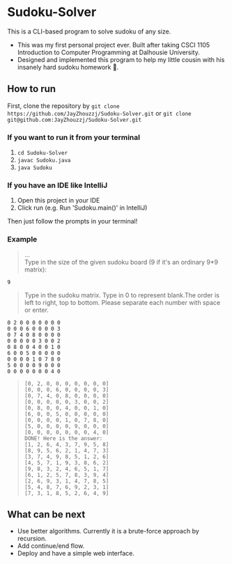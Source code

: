 # Sudoku-Solver
This is a CLI-based program to solve sudoku of any size.
- This was my first personal project ever. Built after taking CSCI 1105 Introduction to Computer Programming at Dalhousie University.
- Designed and implemented this program to help my little cousin with his insanely hard sudoku homework 💪.

## How to run
First, clone the repository by `git clone https://github.com/JayZhouzzj/Sudoku-Solver.git` or `git clone git@github.com:JayZhouzzj/Sudoku-Solver.git`
### If you want to run it from your terminal
1. `cd Sudoku-Solver`
2. `javac Sudoku.java`
3. `java Sudoku`
### If you have an IDE like IntelliJ
1. Open this project in your IDE
2. Click run (e.g. Run 'Sudoku.main()' in IntelliJ)

Then just follow the prompts in your terminal!

### Example
>...  
>Type in the size of the given sudoku board (9 if it's an ordinary 9*9 matrix):<br/>

`9`

>Type in the sudoku matrix. Type in 0 to represent blank.The order is left to right, top to bottom. Please separate each number with space or enter. <br/>

```
0 2 0 0 0 0 0 0 0
0 0 0 6 0 0 0 0 3
0 7 4 0 8 0 0 0 0
0 0 0 0 0 3 0 0 2
0 8 0 0 4 0 0 1 0
6 0 0 5 0 0 0 0 0
0 0 0 0 1 0 7 8 0
5 0 0 0 0 9 0 0 0
0 0 0 0 0 0 0 4 0
```

> ```
> [0, 2, 0, 0, 0, 0, 0, 0, 0]
> [0, 0, 0, 6, 0, 0, 0, 0, 3]
> [0, 7, 4, 0, 8, 0, 0, 0, 0]
> [0, 0, 0, 0, 0, 3, 0, 0, 2]
> [0, 8, 0, 0, 4, 0, 0, 1, 0]
> [6, 0, 0, 5, 0, 0, 0, 0, 0]
> [0, 0, 0, 0, 1, 0, 7, 8, 0]
> [5, 0, 0, 0, 0, 9, 0, 0, 0]
> [0, 0, 0, 0, 0, 0, 0, 4, 0]
> DONE! Here is the answer:
> [1, 2, 6, 4, 3, 7, 9, 5, 8]
> [8, 9, 5, 6, 2, 1, 4, 7, 3]
> [3, 7, 4, 9, 8, 5, 1, 2, 6]
> [4, 5, 7, 1, 9, 3, 8, 6, 2]
> [9, 8, 3, 2, 4, 6, 5, 1, 7]
> [6, 1, 2, 5, 7, 8, 3, 9, 4]
> [2, 6, 9, 3, 1, 4, 7, 8, 5]
> [5, 4, 8, 7, 6, 9, 2, 3, 1]
> [7, 3, 1, 8, 5, 2, 6, 4, 9]
> ```

## What can be next
- Use better algorithms. Currently it is a brute-force approach by recursion.
- Add continue/end flow.
- Deploy and have a simple web interface.
